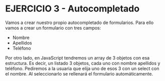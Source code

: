 # EJERCICIO 3 - Autocompletado

Vamos a crear nuestro propio autocompletado de formularios. Para ello vamos a crear un formulario con tres campos:

-   Nombre
-   Apellidos
-   Teléfono

Por otro lado, en JavaScript tendremos un array de 3 objetos con esa estructura. Es decir, un listado 3 objetos, cada uno con nombre apellidos y teléfono. Pediremos a la usuaria que elija uno de esos 3 con un select con el nombre. Al seleccionarlo se rellenará el formulario automáticamente.
